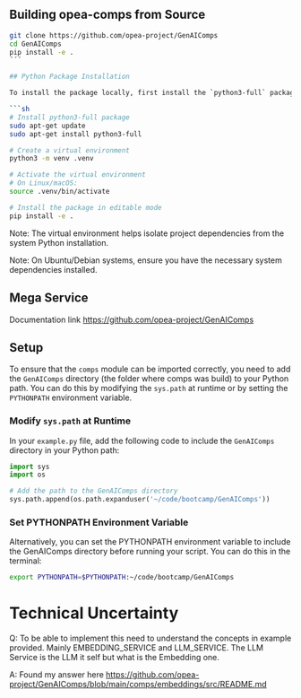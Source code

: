 ## Building opea-comps from Source
```sh
git clone https://github.com/opea-project/GenAIComps
cd GenAIComps
pip install -e .
´´´

## Python Package Installation

To install the package locally, first install the `python3-full` package, then create and activate a virtual environment:

```sh
# Install python3-full package
sudo apt-get update
sudo apt-get install python3-full

# Create a virtual environment
python3 -m venv .venv

# Activate the virtual environment
# On Linux/macOS:
source .venv/bin/activate

# Install the package in editable mode
pip install -e .
```

Note: The virtual environment helps isolate project dependencies from the system Python installation.

Note: On Ubuntu/Debian systems, ensure you have the necessary system dependencies installed.

## Mega Service
Documentation link https://github.com/opea-project/GenAIComps

## Setup

To ensure that the `comps` module can be imported correctly, you need to add the `GenAIComps` directory (the folder where comps was build) to your Python path. You can do this by modifying the `sys.path` at runtime or by setting the `PYTHONPATH` environment variable.

### Modify `sys.path` at Runtime
In your `example.py` file, add the following code to include the `GenAIComps` directory in your Python path:

```python
import sys
import os

# Add the path to the GenAIComps directory
sys.path.append(os.path.expanduser('~/code/bootcamp/GenAIComps'))
```

### Set PYTHONPATH Environment Variable
Alternatively, you can set the PYTHONPATH environment variable to include the GenAIComps directory before running your script. You can do this in the terminal:

```sh
export PYTHONPATH=$PYTHONPATH:~/code/bootcamp/GenAIComps
```

# Technical Uncertainty
 Q: To be able to implement this need to understand the concepts in example provided. Mainly EMBEDDING_SERVICE and LLM_SERVICE. The LLM Service is the LLM it self but what is the Embedding one.

 A: Found my answer here https://github.com/opea-project/GenAIComps/blob/main/comps/embeddings/src/README.md